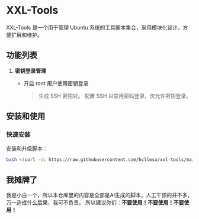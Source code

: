 # XXL-Tools

XXL-Tools 是一个用于管理 Ubuntu 系统的工具脚本集合，采用模块化设计，方便扩展和维护。

## 功能列表

1. **密钥登录管理**

   - 开启 root 用户使用密钥登录
     > 生成 SSH 密钥对。
     > 配置 SSH 以禁用密码登录，仅允许密钥登录。
     >

## 安装和使用

### 快速安装

安装和升级脚本：

```bash
bash <(curl -sL https://raw.githubusercontent.com/hcllmsx/xxl-tools/main/install.sh)
```

## 我摊牌了

我是小白一个，所以本仓库里的内容是全部是AI生成的脚本，人工干预的并不多，万一造成什么后果，我可不负责。
所以建议你们：**不要使用！不要使用！不要使用！**
